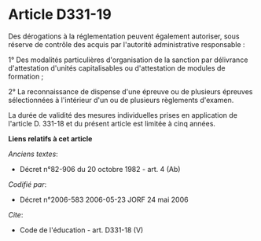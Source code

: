 # Article D331-19

Des dérogations à la réglementation peuvent également autoriser, sous réserve de contrôle des acquis par l'autorité
administrative responsable : 

1° Des modalités particulières d'organisation de la sanction par délivrance d'attestation d'unités capitalisables ou
d'attestation de modules de formation ; 

2° La reconnaissance de dispense d'une épreuve ou de plusieurs épreuves sélectionnées à l'intérieur d'un ou de plusieurs
règlements d'examen. 

La durée de validité des mesures individuelles prises en application de l'article D. 331-18 et du présent article est limitée
à cinq années.

**Liens relatifs à cet article**

_Anciens textes_:

  - Décret n°82-906 du 20 octobre 1982 - art. 4 (Ab)

_Codifié par_:

  - Décret n°2006-583 2006-05-23 JORF 24 mai 2006

_Cite_:

  - Code de l'éducation - art. D331-18 (V)
